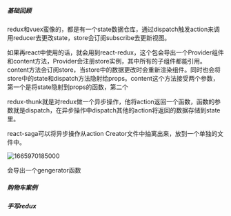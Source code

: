 ##### 基础回顾

redux和vuex蛮像的，都是有一个state数据仓库，通过dispatch触发action来调用reducer去更改state，store会订阅subscribe去更新视图。

如果再react中使用的话，就会用到react-redux，这个包会导出一个Provider组件和content方法，Provider会注册store实例，其中所有的子组件都能引用。content方法会订阅store，当store中的数据更改时会重新渲染组件。同时也会将store中的state和dispatch方法隐射给props。content这个方法接受两个参数，第一个是将state隐射到props的函数，第二个

redux-thunk就是对redux做一个异步操作，他将action返回一个函数，函数的参数就是dispatch，在异步操作中dispatch其他的action将返回的数据存储到state里。

react-saga可以将异步操作从action Creator文件中抽离出来，放到一个单独的文件中。

![1665970185000](C:\Users\Thomas东\AppData\Roaming\Typora\typora-user-images\1665970185000.png)

会导出一个gengerator函数







##### 购物车案例





##### 手写redux